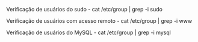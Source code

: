 Verificação de usuários do sudo - cat /etc/group | grep -i sudo

Verificação de usuários com acesso remoto - cat /etc/group | grep -i www

Verificação de usuários do MySQL - cat /etc/group | grep -i mysql
